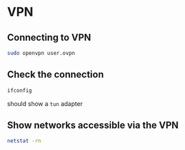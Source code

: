 # VPN

## Connecting to VPN

```bash
sudo openvpn user.ovpn
```

## Check the connection

```bash
ifconfig
```

should show a `tun` adapter

## Show networks accessible via the VPN

```bash
netstat -rn
```